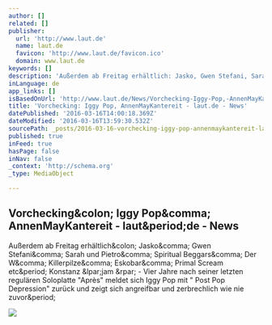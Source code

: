 ```yaml
---
author: []
related: []
publisher:
  url: 'http://www.laut.de'
  name: laut.de
  favicon: 'http://www.laut.de/favicon.ico'
  domain: www.laut.de
keywords: []
description: 'Außerdem ab Freitag erhältlich: Jasko, Gwen Stefani, Sarah und Pietro, Spiritual Beggars, Der W, Killerpilze, Eskobar, Primal Scream etc. Konstanz (jam ) - Vier Jahre nach seiner letzten regulären Soloplatte "Après" meldet sich Iggy Pop mit " Post Pop Depression" zurück und zeigt sich angreifbar und zerbrechlich wie nie zuvor.'
inLanguage: de
app_links: []
isBasedOnUrl: 'http://www.laut.de/News/Vorchecking-Iggy-Pop,-AnnenMayKantereit-15-03-2016-12337'
title: 'Vorchecking: Iggy Pop, AnnenMayKantereit - laut.de - News'
datePublished: '2016-03-16T14:00:18.369Z'
dateModified: '2016-03-16T13:59:30.532Z'
sourcePath: _posts/2016-03-16-vorchecking-iggy-pop-annenmaykantereit-lautde-news.md
published: true
inFeed: true
hasPage: false
inNav: false
_context: 'http://schema.org'
_type: MediaObject

---
```

<article style=""><h1>Vorchecking&amp;colon; Iggy Pop&amp;comma; AnnenMayKantereit - laut&amp;period;de - News</h1><p>Außerdem ab Freitag erhältlich&amp;colon; Jasko&amp;comma; Gwen Stefani&amp;comma; Sarah und Pietro&amp;comma; Spiritual Beggars&amp;comma; Der W&amp;comma; Killerpilze&amp;comma; Eskobar&amp;comma; Primal Scream etc&amp;period; Konstanz &amp;lpar;jam &amp;rpar; - Vier Jahre nach seiner letzten regulären Soloplatte "Après" meldet sich Iggy Pop mit " Post Pop Depression" zurück und zeigt sich angreifbar und zerbrechlich wie nie zuvor&amp;period;</p><img src="http://www.laut.de/News/Vorchecking-Iggy-Pop,-AnnenMayKantereit-15-03-2016-12337/vorchecking-iggy-pop-annenmaykantereit-168547.jpg" /></article>